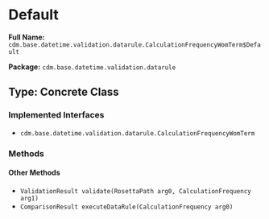 # Default

**Full Name:** `cdm.base.datetime.validation.datarule.CalculationFrequencyWomTerm$Default`

**Package:** `cdm.base.datetime.validation.datarule`

## Type: Concrete Class

### Implemented Interfaces

- `cdm.base.datetime.validation.datarule.CalculationFrequencyWomTerm`

### Methods

#### Other Methods

- `ValidationResult validate(RosettaPath arg0, CalculationFrequency arg1)`
- `ComparisonResult executeDataRule(CalculationFrequency arg0)`

